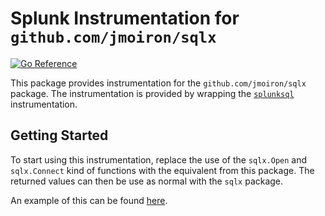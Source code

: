 # Splunk Instrumentation for `github.com/jmoiron/sqlx`

[![Go Reference](https://pkg.go.dev/badge/github.com/signalfx/splunk-otel-go/instrumentation/github.com/jmoiron/sqlx/splunksqlx.svg)](https://pkg.go.dev/github.com/signalfx/splunk-otel-go/instrumentation/github.com/jmoiron/sqlx/splunksqlx)

This package provides instrumentation for the `github.com/jmoiron/sqlx`
package. The instrumentation is provided by wrapping the
[`splunksql`](../../../../database/sql/splunksql) instrumentation.

## Getting Started

To start using this instrumentation, replace the use of the `sqlx.Open` and
`sqlx.Connect` kind of functions with the equivalent from this package. The
returned values can then be use as normal with the `sqlx` package.

An example of this can be found [here](./example_test.go).

